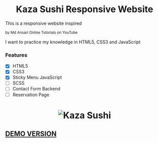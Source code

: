 <h1 align="center">Kaza Sushi Responsive Website</h1>

<p>This is a responsive website inspired</p>
<small>by Md Ansari Online Tutorials on YouTube</small>
<p>I want to practice my knowledge in HTML5, CSS3 and JavaScript</p>

### Features

- [x] HTML5
- [x] CSS3
- [x] Sticky Menu JavaScript
- [ ] SCSS
- [ ] Contact Form Backend
- [ ] Reservation Page

<h1 align="center">
  <img alt="Kaza Sushi" src="home_website.png" />
</h1>

<h2>
  <a href="http://kazasushi.cf/">DEMO VERSION</a>
</h2>
